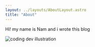```yaml
---
layout: ../layouts/AboutLayout.astro
title: "About"
---
```

Hi! my name is Nam and i wrote this blog

<div>
  <img src="/assets/dev.svg" class="sm:w-1/2 mx-auto" alt="coding dev illustration">
</div>